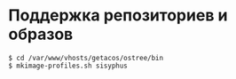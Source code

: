 # Поддержка репозиториев и образов

```
$ cd /var/www/vhosts/getacos/ostree/bin
$ mkimage-profiles.sh sisyphus 
```
